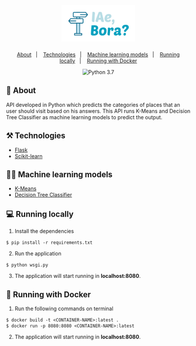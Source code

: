<h1 align='center'>
  <img width=200 height=100 src="./.github/logo.png" alt="IAe, Bora?" title="IAe, Bora?"/>
</h1>

<p align="center">
  <a href="#book-about">About</a>&nbsp;&nbsp;&nbsp;|&nbsp;&nbsp;&nbsp;
  <a href="#%EF%B8%8F-technologies">Technologies</a>&nbsp;&nbsp;&nbsp;|&nbsp;&nbsp;&nbsp;
  <a href="#man_technologist-machine-learning-models">Machine learning models</a>&nbsp;&nbsp;&nbsp;|&nbsp;&nbsp;&nbsp;
  <a href="#computer-running-locally">Running locally</a>&nbsp;&nbsp;&nbsp;|&nbsp;&nbsp;&nbsp;
  <a href="#whale-running-with-docker">Running with Docker</a>
</p>

<p align="center">
  <img src="https://img.shields.io/static/v1?label=Python&message=3.7&color=00A1BF&labelColor=000000" alt="Python 3.7" />
</p>

## :book: About

API developed in Python which predicts the categories of places that an user should visit based on his answers. This API runs K-Means and Decision Tree Classifier as machine learning models to predict the output.

## ⚒️ Technologies
- [Flask](https://flask.palletsprojects.com/en/1.1.x/)
- [Scikit-learn](https://scikit-learn.org/stable/)

## :man_technologist: Machine learning models
- [K-Means](https://scikit-learn.org/stable/modules/generated/sklearn.cluster.KMeans.html)
- [Decision Tree Classifier](https://scikit-learn.org/stable/modules/generated/sklearn.tree.DecisionTreeClassifier.html)

## :computer: Running locally
1. Install the dependencies
```
$ pip install -r requirements.txt
```
2. Run the application
```
$ python wsgi.py
```
3. The application will start running in **localhost:8080**.

## :whale: Running with Docker
1. Run the following commands on terminal
```
$ docker build -t <CONTAINER-NAME>:latest .
$ docker run -p 8080:8080 <CONTAINER-NAME>:latest
```
2. The application will start running in **localhost:8080**.
